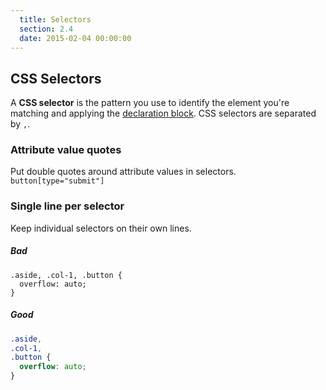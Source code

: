 ```yaml
---
  title: Selectors
  section: 2.4
  date: 2015-02-04 00:00:00
---
```


## CSS Selectors

A **CSS selector** is the pattern you use to identify the element you're matching and applying the [declaration block](/styleguide/css-declarations.html). CSS selectors are separated by `,`.

### Attribute value quotes

Put double quotes around attribute values in selectors. `button[type="submit"]`

### Single line per selector

Keep individual selectors on their own lines.

##### Bad

```
.aside, .col-1, .button {
  overflow: auto;
}
```

##### Good

```css
.aside,
.col-1,
.button {
  overflow: auto;
}
```

